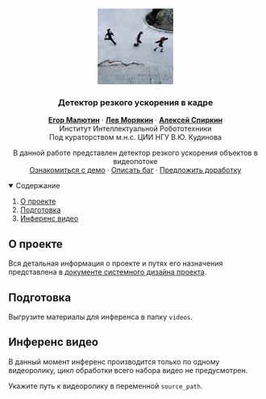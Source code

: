 <!-- PROJECT LOGO -->
<br />
<p style="text-align: center;">
  <a href="https://github.com/PMO2025/fast-movement-detector">
    <img src="./docs_src/run-from-me-preview.jpg" alt="Logo" width="150" height="150">
  </a>

  <h3 style="text-align: center;">Детектор резкого ускорения в кадре</h3>
</p>

<p style="text-align: center;">
  <a href="https://github.com/egormalyutin/"><b>Егор Малютин</b></a> · <a href="https://github.com/ribus2005/"><b>Лев Морякин</b></a> · <a href="https://github.com/703lovelost/"><b>Алексей Спиркин</b></a>
  <br />
  Институт Интеллектуальной Робототехники
  <br />
  Под кураторством м.н.с. ЦИИ НГУ В.Ю. Кудинова
</p>

<p style="text-align: center;">
  В данной работе представлен детектор резкого ускорения объектов в видеопотоке
  <br />
  <a href="#">Ознакомиться с демо</a>
  ·
  <a href="https://github.com/PMO2025/fast-movement-detector/issues">Описать баг</a>
  ·
  <a href="https://github.com/PMO2025/fast-movement-detector/issues">Предложить доработку</a>
</p>

<!-- TABLE OF CONTENTS -->
<details open="open">
  <summary>Содержание</summary>
  <ol>
    <li><a href="#О-проекте">О проекте</a></li>
    <li><a href="#Как-использовать-детектор">Подготовка</a></li>
    <li><a href="#Инференс-видео">Инференс видео</a></li>
  </ol>
</details>

<!-- ABOUT THE PROJECT -->
## О проекте

Вся детальная информация о проекте и путях его назначения представлена в [документе системного дизайна проекта](SystemDesign.md).

<!-- PREPARATION -->
## Подготовка

Выгрузите материалы для инференса в папку `videos`.

<!-- USAGE EXAMPLES -->
## Инференс видео

В данный момент инференс производится только по одному видеоролику, цикл обработки всего набора видео не предусмотрен.

Укажите путь к видеоролику в переменной `source_path`.
